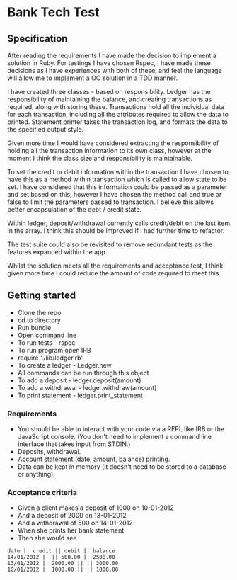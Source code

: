 # Bank Tech Test

## Specification

After reading the requirements I have made the decision to implement a solution in Ruby. For testings I have chosen Rspec, I have made these decisions as I have experiences with both of these, and feel the language will allow me to implement a OO solution in a TDD manner.

I have created three classes - based on responsibility. Ledger has the responsibility of maintaining the balance, and creating transactions as required, along with storing these. Transactions hold all the individual data for each transaction, including all the attributes required to allow the data to printed. Statement printer takes the transaction log, and formats the data to the specified output style.

Given more time I would have considered extracting the responsibility of holding all the transaction information to its own class, however at the moment I think the class size and responsibility is maintainable.

To set the credit or debit information within the transaction I have chosen to have this as a method within transaction which is called to allow state to be set. I have considered that this information could be passed as a parameter and set based on this, however I have chosen the method call and true or false to limit the parameters passed to transaction. I believe this allows better encapsulation of the debt / credit state.

Within ledger, deposit/withdrawal currently calls credit/debit on the last item in the array. I think this should be improved if I had further time to refactor.

The test suite could also be revisited to remove redundant tests as the features expanded within the app.

Whilst the solution meets all the requirements and acceptance test, I think given more time I could reduce the amount of code required to meet this.

## Getting started
* Clone the repo
* cd to directory
* Run bundle
* Open command line  
* To run tests - rspec
* To run program open IRB
* require './lib/ledger.rb'
* To create a ledger - Ledger.new
* All commands can be run through this object
* To add a deposit - ledger.deposit(amount)
* To add a withdrawal - ledger.withdraw(amount)
* To print statement - ledger.print_statement

### Requirements
* You should be able to interact with your code via a REPL like IRB or the JavaScript console. (You don't need to implement a command line interface that takes input from STDIN.)
* Deposits, withdrawal.
* Account statement (date, amount, balance) printing.
* Data can be kept in memory (it doesn't need to be stored to a database or anything).

### Acceptance criteria

* Given a client makes a deposit of 1000 on 10-01-2012
* And a deposit of 2000 on 13-01-2012
* And a withdrawal of 500 on 14-01-2012
* When she prints her bank statement
* Then she would see

```
date || credit || debit || balance
14/01/2012 || || 500.00 || 2500.00
13/01/2012 || 2000.00 || || 3000.00
10/01/2012 || 1000.00 || || 1000.00

```
